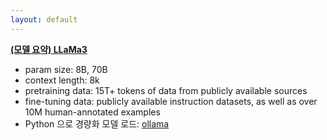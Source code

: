 ```yaml
---
layout: default
---
```


**[(모델 요약) LLaMa3](https://github.com/meta-llama/llama3/blob/main/MODEL_CARD.md)**

- param size: 8B, 70B
- context length: 8k
- pretraining data: 15T+ tokens of data from publicly available sources
- fine-tuning data: publicly available instruction datasets, as well as over 10M human-annotated examples
- Python 으로 경량화 모델 로드: [ollama](https://github.com/ollama/ollama)
